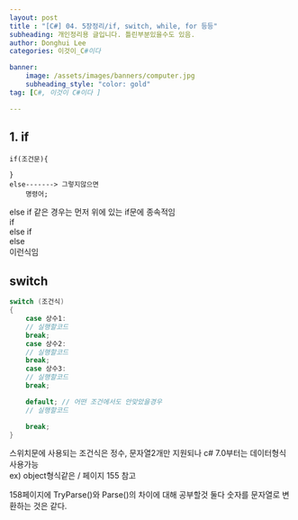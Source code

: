 ```yaml
---
layout: post
title : "[C#] 04. 5장정리/if, switch, while, for 등등"
subheading: 개인정리용 글입니다. 틀린부분있을수도 있음.
author: Donghui Lee
categories: 이것이_C#이다

banner:
    image: /assets/images/banners/computer.jpg
    subheading_style: "color: gold"
tag: [C#, 이것이 C#이다 ]

---
```

## 1. if
~~~
if(조건문){

}
else-------> 그렇지않으면
    명령어;
~~~
else if 같은 경우는 먼저 위에 있는 if문에 종속적임  
if  
else if  
else  
이런식임

## switch
```c#
switch (조건식)
{
    case 상수1:
    // 실행할코드
    break;
    case 상수2:
    // 실행할코드
    break;
    case 상수3:
    // 실행할코드
    break;

    default; // 어떤 조건에서도 안맞았을경우
    // 실행할코드

    break;
}
```
스위치문에 사용되는 조건식은 정수, 문자열2개만 지원되나 c# 7.0부터는 데이터형식사용가능  
ex) object형식같은 / 페이지 155 참고

158페이지에 TryParse()와 Parse()의 차이에 대해 공부할것
둘다 숫자를 문자열로 변환하는 것은 같다.